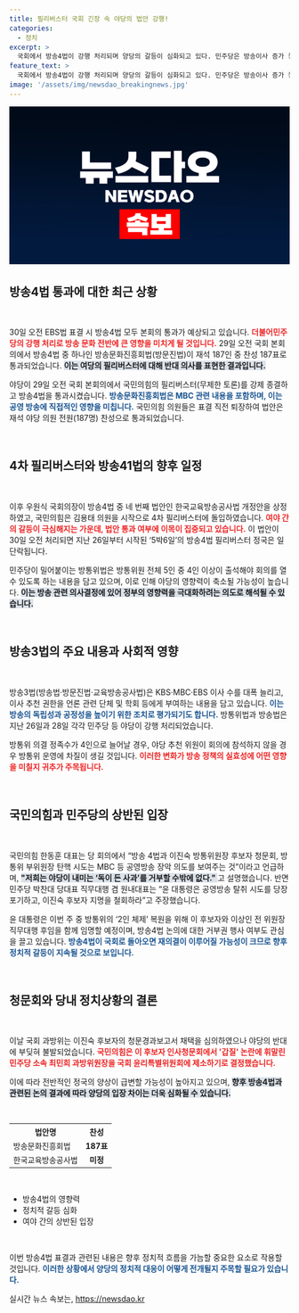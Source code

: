 ```yaml
---
title: 필리버스터 국회 긴장 속 야당의 법안 강행!
categories:
  - 정치
excerpt: >
  국회에서 방송4법이 강행 처리되며 양당의 갈등이 심화되고 있다. 민주당은 방송이사 증가 등의 내용을 담은 법안을 통과시켰고, 국민의힘은 필리버스터로 반격에 나섰다. 이번 논란이 어떤 결말을迎게 될지 귀추가 주목된다!
feature_text: >
  국회에서 방송4법이 강행 처리되며 양당의 갈등이 심화되고 있다. 민주당은 방송이사 증가 등의 내용을 담은 법안을 통과시켰고, 국민의힘은 필리버스터로 반격에 나섰다. 이번 논란이 어떤 결말을迎게 될지 귀추가 주목된다!
image: '/assets/img/newsdao_breakingnews.jpg'
---
```


<p><img src="/assets/img/newsdao_breakingnews.jpg" alt="ranknews 속보" /></p>

<h2 data-ke-size="size26">방송4법 통과에 대한 최근 상황</h2>

<p data-ke-size="size16">&nbsp;</p>

<p>30일 오전 EBS법 표결 시 방송4법 모두 본회의 통과가 예상되고 있습니다. <b><span style="color: #ee2323;">더불어민주당의 강행 처리로 방송 문화 전반에 큰 영향을 미치게 될 것입니다.</span></b> 29일 오전 국회 본회의에서 방송4법 중 하나인 방송문화진흥회법(방문진법)이 재석 187인 중 찬성 187표로 통과되었습니다. <b><span style="background-color: #21538527;">이는 여당의 필리버스터에 대해 반대 의사를 표현한 결과입니다.</span></b> </p>

<p>야당이 29일 오전 국회 본회의에서 국민의힘의 필리버스터(무제한 토론)를 강제 종결하고 방송4법을 통과시켰습니다. <b><span style="color: #1a5490;">방송문화진흥회법은 MBC 관련 내용을 포함하며, 이는 공영 방송에 직접적인 영향을 미칩니다.</span></b> 국민의힘 의원들은 표결 직전 퇴장하여 법안은 재석 야당 의원 전원(187명) 찬성으로 통과되었습니다.</p>

<p data-ke-size="size16">&nbsp;</p>

<h2 data-ke-size="size26">4차 필리버스터와 방송41법의 향후 일정</h2>

<p data-ke-size="size16">&nbsp;</p>

<p>이후 우원식 국회의장이 방송4법 중 네 번째 법안인 한국교육방송공사법 개정안을 상정하였고, 국민의힘은 김용태 의원을 시작으로 4차 필리버스터에 돌입하였습니다. <b><span style="color: #ee2323;">여야 간의 갈등이 극심해지는 가운데, 법안 통과 여부에 이목이 집중되고 있습니다.</span></b> 이 법안이 30일 오전 처리되면 지난 26일부터 시작된 ‘5박6일’의 방송4법 필리버스터 정국은 일단락됩니다. </p>

<p>민주당이 밀어붙이는 방통위법은 방통위원 전체 5인 중 4인 이상이 출석해야 회의를 열 수 있도록 하는 내용을 담고 있으며, 이로 인해 야당의 영향력이 축소될 가능성이 높습니다. <b><span style="background-color: #21538527;">이는 방송 관련 의사결정에 있어 정부의 영향력을 극대화하려는 의도로 해석될 수 있습니다.</span></b> </p>

<p data-ke-size="size16">&nbsp;</p>

<h2 data-ke-size="size26">방송3법의 주요 내용과 사회적 영향</h2>

<p data-ke-size="size16">&nbsp;</p>

<p>방송3법(방송법·방문진법·교육방송공사법)은 KBS·MBC·EBS 이사 수를 대폭 늘리고, 이사 추천 권한을 언론 관련 단체 및 학회 등에게 부여하는 내용을 담고 있습니다. <b><span style="color: #1a5490;">이는 방송의 독립성과 공정성을 높이기 위한 조치로 평가되기도 합니다.</span></b> 방통위법과 방송법은 지난 26일과 28일 각각 민주당 등 야당이 강행 처리되었습니다.</p>

<p>방통위 의결 정족수가 4인으로 늘어날 경우, 야당 추천 위원이 회의에 참석하지 않을 경우 방통위 운영에 차질이 생길 것입니다. <b><span style="color: #ee2323;">이러한 변화가 방송 정책의 실효성에 어떤 영향을 미칠지 귀추가 주목됩니다.</span></b> </p>

<p data-ke-size="size16">&nbsp;</p>

<h2 data-ke-size="size26">국민의힘과 민주당의 상반된 입장</h2>

<p data-ke-size="size16">&nbsp;</p>

<p>국민의힘 한동훈 대표는 당 회의에서 “방송 4법과 이진숙 방통위원장 후보자 청문회, 방통위 부위원장 탄핵 시도는 MBC 등 공영방송 장악 의도를 보여주는 것”이라고 언급하며, <b><span style="background-color: #21538527;">"저희는 야당이 내미는 ‘독이 든 사과’를 거부할 수밖에 없다." </span></b>고 설명했습니다. 반면 민주당 박찬대 당대표 직무대행 겸 원내대표는 “윤 대통령은 공영방송 탈취 시도를 당장 포기하고, 이진숙 후보자 지명을 철회하라”고 주장했습니다. </p>

<p>윤 대통령은 이번 주 중 방통위의 ‘2인 체제’ 복원을 위해 이 후보자와 이상인 전 위원장 직무대행 후임을 함께 임명할 예정이며, 방송4법 논의에 대한 거부권 행사 여부도 관심을 끌고 있습니다. <b><span style="color: #1a5490;">방송4법이 국회로 돌아오면 재의결이 이루어질 가능성이 크므로 향후 정치적 갈등이 지속될 것으로 보입니다.</span></b> </p>

<p data-ke-size="size16">&nbsp;</p>

<h2 data-ke-size="size26">청문회와 당내 정치상황의 결론</h2>

<p data-ke-size="size16">&nbsp;</p>

<p>이날 국회 과방위는 이진숙 후보자의 청문경과보고서 채택을 심의하였으나 야당의 반대에 부딪혀 불발되었습니다. <b><span style="color: #ee2323;">국민의힘은 이 후보자 인사청문회에서 '갑질' 논란에 휘말린 민주당 소속 최민희 과방위원장을 국회 윤리특별위원회에 제소하기로 결정했습니다.</span></b></p>

<p>이에 따라 전반적인 정국의 양상이 급변할 가능성이 높아지고 있으며, <b><span style="background-color: #21538527;">향후 방송4법과 관련된 논의 결과에 따라 양당의 입장 차이는 더욱 심화될 수 있습니다.</span></b> </p>

<p data-ke-size="size16">&nbsp;</p>

<table>
    <tr>
        <th>법안명</th>
        <th style="text-align: center;">찬성</th>
    </tr>
    <tr>
        <td>방송문화진흥회법</td>
        <td style="text-align: center; height: 17px;"><b>187표</b></td>
    </tr>
    <tr>
        <td>한국교육방송공사법</td>
        <td style="text-align: center; height: 17px;"><b>미정</b></td>
    </tr>
</table>

<p data-ke-size="size16">&nbsp;</p>

<ul>
    <li>방송4법의 영향력</li>
    <li>정치적 갈등 심화</li>
    <li>여야 간의 상반된 입장</li>
</ul>

<p data-ke-size="size16">&nbsp;</p>

<p>이번 방송4법 표결과 관련된 내용은 향후 정치적 흐름을 가늠할 중요한 요소로 작용할 것입니다. <b><span style="color: #1a5490;">이러한 상황에서 양당의 정치적 대응이 어떻게 전개될지 주목할 필요가 있습니다.</span></b> </p>
실시간 뉴스 속보는, <a href="https://newsdao.kr" rel="dofollow">https://newsdao.kr</a>


